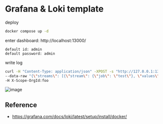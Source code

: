 # Grafana & Loki template 

deploy
```bash
docker compose up -d
```

enter dashboard: http://localhost:13000/ 
```
default id: admin
default password: admin
```

write log
```bash
curl -H "Content-Type: application/json" -XPOST -s "http://127.0.0.1:13100/loki/api/v1/push"  \
--data-raw "{\"streams\": [{\"stream\": {\"job\": \"test\"}, \"values\": [[\"$(date +%s)000000000\", \"fizzbuzz\"]]}]}" \
-H X-Scope-OrgId:foo

```

![image](https://github.com/user-attachments/assets/9b6f50d9-2c6a-41d8-8344-9bf3cb8dc046)


## Reference 
- https://grafana.com/docs/loki/latest/setup/install/docker/
